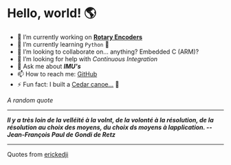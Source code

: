 # Hello, world! 🌎


- 🔧 I’m currently working on [**Rotary Encoders**](https://github.com/kyleRhess/EncoderQ.git)
- 🌱 I’m currently learning `Python` **🐍**
- 👯 I’m looking to collaborate on... anything? Embedded C (ARM)?
- 🤔 I’m looking for help with *Continuous Integration*
- 💬 Ask me about ***IMU's***
- 📫 How to reach me: [GitHub](https://github.com/kyleRhess)
- ⚡ Fun fact: I built a [Cedar canoe...](https://imgur.com/gallery/HkfSO) 🛶

_A random quote_
___
***Il y a très loin de la velléité à la volnt, de la volonté à la résolution, de la
résolution au choix des moyens, du choix ds moyens à lapplication.
-- Jean-François Paul de Gondi de Retz***
___
Quotes from [erickedji](https://gist.github.com/erickedji/68802)